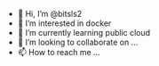 - 👋 Hi, I’m @bitsls2
- 👀 I’m interested in docker
- 🌱 I’m currently learning public cloud
- 💞️ I’m looking to collaborate on ...
- 📫 How to reach me ...

<!---
bitsls2/bitsls2 is a ✨ special ✨ repository because its `README.md` (this file) appears on your GitHub profile.
You can click the Preview link to take a look at your changes.
--->
